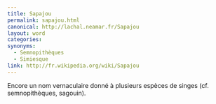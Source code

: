 ```yaml
---
title: Sapajou
permalink: sapajou.html
canonical: http://lachal.neamar.fr/Sapajou
layout: word
categories:
synonyms:
  - Semnopithèques
  - Simiesque
link: http://fr.wikipedia.org/wiki/Sapajou
---
```


Encore un nom vernaculaire donné à plusieurs espèces de singes (cf. semnopithèques, sagouin).

